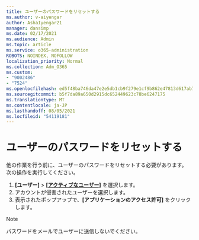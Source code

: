 ```yaml
---
title: ユーザーのパスワードをリセットする
ms.author: v-aiyengar
author: AshaIyengar21
manager: dansimp
ms.date: 02/17/2021
ms.audience: Admin
ms.topic: article
ms.service: o365-administration
ROBOTS: NOINDEX, NOFOLLOW
localization_priority: Normal
ms.collection: Adm_O365
ms.custom:
- "9002486"
- "7524"
ms.openlocfilehash: ed5f48ba746da47e2e5db1cb9f279e1cf9b862e47813d617ab7df18ed64725ed
ms.sourcegitcommit: b5f7da89a650d2915dc652449623c78be6247175
ms.translationtype: MT
ms.contentlocale: ja-JP
ms.lasthandoff: 08/05/2021
ms.locfileid: "54119181"
---
```

# <a name="reset-the-users-password"></a>ユーザーのパスワードをリセットする

他の作業を行う前に、ユーザーのパスワードをリセットする必要があります。 次の操作を実行してください。

1. **[ユーザー]** > **[[アクティブなユーザー]](https://go.microsoft.com/fwlink/p/?linkid=834822)** を選択します。
1. アカウントが侵害されたユーザーを選択します。
1. 表示されたポップアップで、**[アプリケーションのアクセス許可]** をクリックします。

> [!NOTE]
> パスワードをメールでユーザーに送信しないでください。
